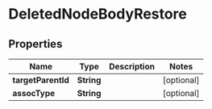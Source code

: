 # DeletedNodeBodyRestore

## Properties
Name | Type | Description | Notes
------------ | ------------- | ------------- | -------------
**targetParentId** | **String** |  |  [optional]
**assocType** | **String** |  |  [optional]
